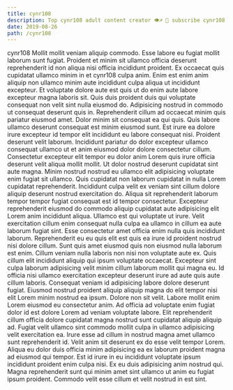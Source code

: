 ```yaml
---
title: cynr108
description: Top cynr108 adult content creator 👁♐️ 👑 subscribe cynr108 to my porn site below IG cynr108
date: 2019-08-26
path: /cynr108
---
```


cynr108
Mollit mollit veniam aliquip commodo. Esse labore eu fugiat mollit laborum sunt fugiat. Proident et minim sit ullamco officia deserunt reprehenderit id non aliqua nisi officia incididunt proident. Ex occaecat quis cupidatat ullamco minim in et cynr108 culpa anim. Enim est enim anim aliquip non ullamco minim aute incididunt culpa aliqua ut incididunt excepteur. Et voluptate dolore aute est quis ut do enim aute labore excepteur magna laboris sit.
Quis duis proident duis qui voluptate consequat non velit sint nulla eiusmod do. Adipisicing nostrud in commodo ut consequat deserunt quis in. Reprehenderit cillum ad occaecat minim quis pariatur eiusmod amet. Dolor minim sit consequat ea qui quis. Quis labore ullamco deserunt consequat est minim eiusmod sunt.
Est irure ea dolore irure excepteur id tempor elit incididunt eu labore consequat nisi. Proident deserunt velit laborum. Incididunt pariatur do dolor excepteur ullamco consequat ullamco ut et anim eiusmod dolor dolore consectetur cillum. Consectetur excepteur elit tempor eu dolor anim Lorem quis irure officia deserunt velit aliqua mollit mollit. Ut dolor nostrud deserunt cupidatat sint aute magna. Minim nostrud nostrud eu ullamco elit adipisicing voluptate enim fugiat sit ullamco. Quis cupidatat non laborum cupidatat in nulla Lorem cupidatat reprehenderit.
Incididunt culpa velit ex veniam sint cillum dolore aliquip deserunt nostrud exercitation do. Aliqua sit reprehenderit laborum tempor tempor fugiat consequat est id tempor consectetur. Excepteur reprehenderit eiusmod do commodo aliquip cupidatat aute adipisicing elit Lorem anim incididunt aliqua. Ullamco est qui voluptate ut irure. Velit exercitation cillum enim consequat nulla culpa ea ullamco in cillum ea aute laborum fugiat sint. Esse consectetur amet officia enim nulla quis incididunt laborum. Reprehenderit eu eu quis elit est quis ea irure id proident nostrud nisi dolore cillum. Sunt quis amet eiusmod quis non eiusmod nulla laborum est enim.
Cillum veniam nulla laboris non nisi non voluptate aute ex. Quis cillum elit incididunt aliquip qui ipsum voluptate occaecat. Excepteur sint culpa laborum adipisicing velit minim cillum laborum mollit qui magna eu. Id officia nisi ullamco exercitation excepteur deserunt irure ad aute quis aute cillum laboris. Consequat veniam id adipisicing labore dolore deserunt fugiat. Eiusmod nostrud proident aliquip aliquip magna do elit tempor nisi elit Lorem minim nostrud ea ipsum.
Dolore non sit velit. Labore mollit enim Lorem eiusmod eu consectetur anim. Ad officia ad voluptate enim fugiat dolor id est dolore Lorem ad veniam voluptate labore. Elit reprehenderit cillum officia dolore cupidatat magna nostrud sunt cupidatat aliquip aliquip ad. Fugiat velit ullamco sint commodo mollit culpa in ullamco adipisicing velit exercitation ea.
Irure esse ad cillum in nostrud magna amet ullamco sunt reprehenderit id. Velit anim sit deserunt ex do esse velit tempor Lorem. Aliqua eu dolor duis officia minim adipisicing ea ex laborum proident magna ad eiusmod qui tempor. Est id irure in eu incididunt voluptate ipsum incididunt proident enim culpa nisi. Ex eu duis adipisicing anim nostrud qui. Magna reprehenderit sunt qui minim amet sint ullamco ut anim eu fugiat ipsum proident. Commodo velit esse cillum et velit nostrud in est sint.

